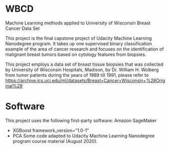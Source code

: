 # WBCD
Machine Learning methods applied to University of Wisconsin Breast Cancer Data Set

This project is the final capstone project of Udacity Machine Learning Nanodegree program.
It takes up one supervised binary classification example of the area of cancer research and focuses on the identification of malignant breast tumors based on cytology features from biopsies. 

This project employs a data set of breast tissue biopsies that was collected  by University of Wisconsin Hospitals, Madison, by Dr. William H. Wolberg from tumor patients during the years of 1989 till 1991, please refer to https://archive.ics.uci.edu/ml/datasets/Breast+Cancer+Wisconsin+%28Original%29 


# Software
This project uses the following first-party software: 
Amazon SageMaker 
- XGBoost framework_version="1.0-1"
- PCA 
Some code adapted to Udacity Machine Learning Nanodegree program course material (August 2020).

